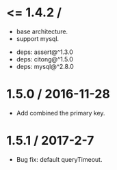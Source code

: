 
<= 1.4.2 /
==================
  - base architecture.
  - support mysql.
  * deps: assert@^1.3.0
  * deps: citong@^1.5.0
  * deps: mysql@^2.8.0

1.5.0 / 2016-11-28
==================
  - Add combined the primary key.

1.5.1 / 2017-2-7
==================
  - Bug fix: default queryTimeout.

  


